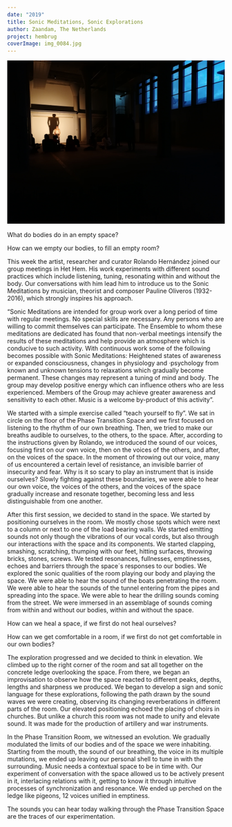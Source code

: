 ```yaml
---
date: "2019"
title: Sonic Meditations, Sonic Explorations
author: Zaandam, The Netherlands
project: hembrug
coverImage: img_0084.jpg
---
```

![](img_20190926_194940.jpg)

What do bodies do in an empty space?

How can we empty our bodies, to fill an empty room?

This week the artist, researcher and curator Rolando Hernández joined our group meetings in Het Hem. His work experiments with different sound practices which include listening, tuning, resonating within and without the body. Our conversations with him lead him to introduce us to the Sonic Meditations by musician, theorist and composer Pauline Oliveros (1932-2016), which strongly inspires his approach.

“Sonic Meditations are intended for group work over a long period of time with regular meetings. No special skills are necessary. Any persons who are willing to commit themselves can participate. The Ensemble to whom these meditations are dedicated has found that non-verbal meetings intensify the results of these meditations and help provide an atmosphere which is conducive to such activity. With continuous work some of the following becomes possible with Sonic Meditations: Heightened states of awareness or expanded consciousness, changes in physiology and ·psychology from known and unknown tensions to relaxations which gradually become permanent. These changes may represent a tuning of mind and body. The group may develop positive energy which can influence others who are less experienced. Members of the Group may achieve greater awareness and sensitivity to each other. Music is a welcome by-product of this activity”.

We started with a simple exercise called “teach yourself to fly”. We sat in circle on the floor of the Phase Transition Space and we first focused on listening to the rhythm of our own breathing. Then, we tried to make our breaths audible to ourselves, to the others, to the space. After, according to the instructions given by Rolando, we introduced the sound of our voices, focusing first on our own voice, then on the voices of the others, and after, on the voices of the space. In the moment of throwing out our voice, many of us encountered a certain level of resistance, an invisible barrier of insecurity and fear. Why is it so scary to play an instrument that is inside ourselves? Slowly fighting against these boundaries, we were able to hear our own voice, the voices of the others, and the voices of the space gradually increase and resonate together, becoming less and less distinguishable from one another.

After this first session, we decided to stand in the space. We started by positioning ourselves in the room. We mostly chose spots which were next to a column or next to one of the load bearing walls. We started emitting sounds not only though the vibrations of our vocal cords, but also through our interactions with the space and its components. We started clapping, smashing, scratching, thumping with our feet, hitting surfaces, throwing bricks, stones, screws. We tested resonances, fullnesses, emptinesses, echoes and barriers through the space´s responses to our bodies. We explored the sonic qualities of the room playing our body and playing the space. We were able to hear the sound of the boats penetrating the room. We were able to hear the sounds of the tunnel entering from the pipes and spreading into the space. We were able to hear the drilling sounds coming from the street. We were immersed in an assemblage of sounds coming from within and without our bodies, within and without the space.

How can we heal a space, if we first do not heal ourselves?

How can we get comfortable in a room, if we first do not get comfortable in our own bodies?

The exploration progressed and we decided to think in elevation. We climbed up to the right corner of the room and sat all together on the concrete ledge overlooking the space. From there, we began an improvisation to observe how the space reacted to different peaks, depths, lengths and sharpness we produced. We began to develop a sign and sonic language for these explorations, following the path drawn by the sound waves we were creating, observing its changing reverberations in different parts of the room. Our elevated positioning echoed the placing of choirs in churches. But unlike a church this room was not made to unify and elevate sound. It was made for the production of artillery and war instruments.

In the Phase Transition Room, we witnessed an evolution. We gradually modulated the limits of our bodies and of the space we were inhabiting. Starting from the mouth, the sound of our breathing, the voice in its multiple mutations, we ended up leaving our personal shell to tune in with the surrounding. Music needs a contextual space to be in time with. Our experiment of conversation with the space allowed us to be actively present in it, interlacing relations with it, getting to know it through intuitive processes of synchronization and resonance. We ended up perched on the ledge like pigeons, 12 voices unified in emptiness.

The sounds you can hear today walking through the Phase Transition Space are the traces of our experimentation.